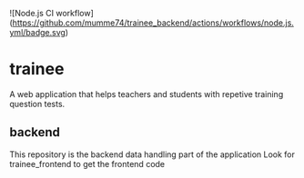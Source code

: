 ![Node.js CI workflow]
(https://github.com/mumme74/trainee_backend/actions/workflows/node.js.yml/badge.svg)

# trainee
A web application that helps teachers and students with repetive training question tests.

## backend
This repository is the backend data handling part of the application
Look for trainee_frontend to get the frontend code
